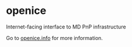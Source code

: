 openice
=======

Internet-facing interface to MD PnP infrastructure

Go to [openice.info](http://openice.info) for more information.
